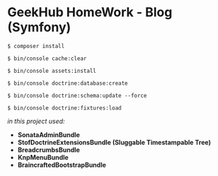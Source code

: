 GeekHub HomeWork - Blog (Symfony) 
===============================
`$ composer install`

`$ bin/console cache:clear`

`$ bin/console assets:install`

`$ bin/console doctrine:database:create`

`$ bin/console doctrine:schema:update --force`

`$ bin/console doctrine:fixtures:load`

_in this project used:_

  * **SonataAdminBundle**
  * **StofDoctrineExtensionsBundle (Sluggable Timestampable Tree)**
  * **BreadcrumbsBundle**
  * **KnpMenuBundle**
  * **BraincraftedBootstrapBundle**
  